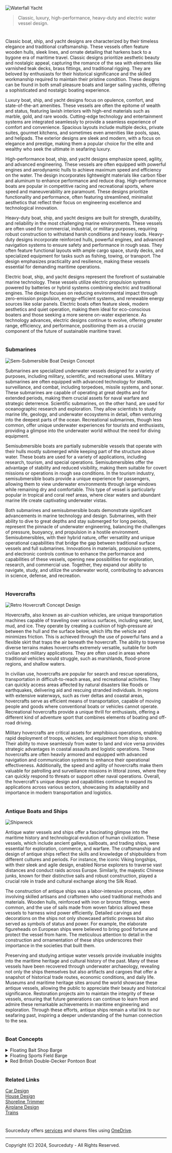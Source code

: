 ![Waterfall Yacht](https://github.com/sourceduty/Boats/assets/123030236/802895b2-4f7c-49a3-b34f-dd04987760dd)

> Classic, luxury, high-performance, heavy-duty and electric water vessel design.

#

Classic boat, ship, and yacht designs are characterized by their timeless elegance and traditional craftsmanship. These vessels often feature wooden hulls, sleek lines, and ornate detailing that harkens back to a bygone era of maritime travel. Classic designs prioritize aesthetic beauty and nostalgic appeal, capturing the romance of the sea with elements like varnished teak decks, brass fittings, and traditional rigging. They are beloved by enthusiasts for their historical significance and the skilled workmanship required to maintain their pristine condition. These designs can be found in both small pleasure boats and larger sailing yachts, offering a sophisticated and nostalgic boating experience.

Luxury boat, ship, and yacht designs focus on opulence, comfort, and state-of-the-art amenities. These vessels are often the epitome of wealth and status, featuring lavish interiors with high-end materials such as marble, gold, and rare woods. Cutting-edge technology and entertainment systems are integrated seamlessly to provide a seamless experience of comfort and convenience. Spacious layouts include multiple decks, private suites, gourmet kitchens, and sometimes even amenities like pools, spas, and helipads. The exterior designs are sleek and modern, with a focus on elegance and prestige, making them a popular choice for the elite and wealthy who seek the ultimate in seafaring luxury.

High-performance boat, ship, and yacht designs emphasize speed, agility, and advanced engineering. These vessels are often equipped with powerful engines and aerodynamic hulls to achieve maximum speed and efficiency on the water. The design incorporates lightweight materials like carbon fiber and aluminum to enhance performance and reduce drag. High-performance boats are popular in competitive racing and recreational sports, where speed and maneuverability are paramount. These designs prioritize functionality and performance, often featuring streamlined, minimalist aesthetics that reflect their focus on engineering excellence and technological innovation.

Heavy-duty boat, ship, and yacht designs are built for strength, durability, and reliability in the most challenging marine environments. These vessels are often used for commercial, industrial, or military purposes, requiring robust construction to withstand harsh conditions and heavy loads. Heavy-duty designs incorporate reinforced hulls, powerful engines, and advanced navigation systems to ensure safety and performance in rough seas. They often feature functional layouts with ample cargo space, sturdy decks, and specialized equipment for tasks such as fishing, towing, or transport. The design emphasizes practicality and resilience, making these vessels essential for demanding maritime operations.

Electric boat, ship, and yacht designs represent the forefront of sustainable marine technology. These vessels utilize electric propulsion systems powered by batteries or hybrid systems combining electric and traditional engines. The design focuses on reducing environmental impact through zero-emission propulsion, energy-efficient systems, and renewable energy sources like solar panels. Electric boats often feature sleek, modern aesthetics and quiet operation, making them ideal for eco-conscious boaters and those seeking a more serene on-water experience. As technology advances, electric designs continue to evolve, offering greater range, efficiency, and performance, positioning them as a crucial component of the future of sustainable maritime travel.

#
### Submarines

![Sem-Submersible Boat Design Concept](https://github.com/sourceduty/Boats/assets/123030236/dcc22843-bb5e-4bed-91ec-cea5b98794a5)

Submarines are specialized underwater vessels designed for a variety of purposes, including military, scientific, and recreational uses. Military submarines are often equipped with advanced technology for stealth, surveillance, and combat, including torpedoes, missile systems, and sonar. These submarines are capable of operating at great depths and for extended periods, making them crucial assets for naval warfare and strategic deterrence. Scientific submarines, on the other hand, are used for oceanographic research and exploration. They allow scientists to study marine life, geology, and underwater ecosystems in detail, often venturing into the deepest parts of the ocean. Recreational submarines, though less common, offer unique underwater experiences for tourists and enthusiasts, providing a glimpse into the underwater world without the need for diving equipment.

Semisubmersible boats are partially submersible vessels that operate with their hulls mostly submerged while keeping part of the structure above water. These boats are used for a variety of applications, including research, tourism, and special operations. Semisubmersibles offer the advantage of stability and reduced visibility, making them suitable for covert missions or operations in rough sea conditions. In the tourism industry, semisubmersible boats provide a unique experience for passengers, allowing them to view underwater environments through large windows while remaining dry and comfortable. This type of vessel is particularly popular in tropical and coral reef areas, where clear waters and abundant marine life create captivating underwater vistas.

Both submarines and semisubmersible boats demonstrate significant advancements in marine technology and design. Submarines, with their ability to dive to great depths and stay submerged for long periods, represent the pinnacle of underwater engineering, balancing the challenges of pressure, buoyancy, and propulsion in a hostile environment. Semisubmersibles, with their hybrid nature, offer versatility and unique operational capabilities that bridge the gap between traditional surface vessels and full submarines. Innovations in materials, propulsion systems, and electronic controls continue to enhance the performance and capabilities of these vessels, opening new possibilities for exploration, research, and commercial use. Together, they expand our ability to navigate, study, and utilize the underwater world, contributing to advances in science, defense, and recreation.

#
### Hovercrafts

![Retro Hovercraft Concept Design](https://github.com/sourceduty/Boats/assets/123030236/314c8ac8-0bde-4082-8295-2075531cb09b)

Hovercrafts, also known as air-cushion vehicles, are unique transportation machines capable of traveling over various surfaces, including water, land, mud, and ice. They operate by creating a cushion of high-pressure air between the hull and the surface below, which lifts the vehicle and minimizes friction. This is achieved through the use of powerful fans and a flexible skirt that traps the air beneath the hovercraft. The ability to traverse diverse terrains makes hovercrafts extremely versatile, suitable for both civilian and military applications. They are often used in areas where traditional vehicles would struggle, such as marshlands, flood-prone regions, and shallow waters.

In civilian use, hovercrafts are popular for search and rescue operations, transportation in difficult-to-reach areas, and recreational activities. They can quickly access areas affected by natural disasters like floods or earthquakes, delivering aid and rescuing stranded individuals. In regions with extensive waterways, such as river deltas and coastal areas, hovercrafts serve as efficient means of transportation, capable of moving people and goods where conventional boats or vehicles cannot operate. Recreational hovercrafts provide a unique thrill for enthusiasts, offering a different kind of adventure sport that combines elements of boating and off-road driving.

Military hovercrafts are critical assets for amphibious operations, enabling rapid deployment of troops, vehicles, and equipment from ship to shore. Their ability to move seamlessly from water to land and vice versa provides strategic advantages in coastal assaults and logistic operations. These hovercrafts are often heavily armored and equipped with advanced navigation and communication systems to enhance their operational effectiveness. Additionally, the speed and agility of hovercrafts make them valuable for patrolling and surveillance missions in littoral zones, where they can quickly respond to threats or support other naval operations. Overall, the hovercraft's unique design and capabilities continue to expand its applications across various sectors, showcasing its adaptability and importance in modern transportation and logistics.

#
### Antique Boats and Ships

![Shipwreck](https://github.com/sourceduty/Boats/assets/123030236/fd0eede4-35d0-46f7-addb-c1ab9fe65881)

Antique water vessels and ships offer a fascinating glimpse into the maritime history and technological evolution of human civilization. These vessels, which include ancient galleys, sailboats, and trading ships, were essential for exploration, commerce, and warfare. The craftsmanship and design of antique ships reflect the skills and knowledge of shipbuilders from different cultures and periods. For instance, the iconic Viking longships, with their sleek and agile design, enabled Norse explorers to traverse vast distances and conduct raids across Europe. Similarly, the majestic Chinese junks, known for their distinctive sails and robust construction, played a crucial role in trade and cultural exchange along the Silk Road.

The construction of antique ships was a labor-intensive process, often involving skilled artisans and craftsmen who used traditional methods and materials. Wooden hulls, reinforced with iron or bronze fittings, were common, and the use of sails made from woven fabrics allowed these vessels to harness wind power efficiently. Detailed carvings and decorations on the ships not only showcased artistic prowess but also served as symbols of status and power. For example, the elaborate figureheads on European ships were believed to bring good fortune and protect the vessel from harm. The meticulous attention to detail in the construction and ornamentation of these ships underscores their importance in the societies that built them.

Preserving and studying antique water vessels provide invaluable insights into the maritime heritage and cultural history of the past. Many of these vessels have been recovered through underwater archaeology, revealing not only the ships themselves but also artifacts and cargoes that offer a snapshot of historical trade routes, economic conditions, and daily life. Museums and maritime heritage sites around the world showcase these antique vessels, allowing the public to appreciate their beauty and historical significance. Restoration projects aim to maintain the integrity of these vessels, ensuring that future generations can continue to learn from and admire these remarkable achievements in maritime engineering and exploration. Through these efforts, antique ships remain a vital link to our seafaring past, inspiring a deeper understanding of the human connection to the sea.

#
### Boat Concepts

<details><summary>Floating Bait Shop Barge</summary>
<br>

![Floating Bait Shop Barge](https://github.com/sourceduty/Boats/assets/123030236/80a5fb39-3413-49f4-9c6d-0fb0d4462c5c)

The floating bait shop barge concept is an innovative and charming design that perfectly blends functionality with the serene beauty of nature. Nestled on a calm lake surrounded by lush, rolling hills and dense forests, this quaint bait shop is both a practical solution for anglers and a picturesque addition to the landscape. The structure itself is a small, rustic wooden cabin perched on a sturdy barge, complete with fishing gear, nets, and other essential supplies for a day out on the water. Its cozy and inviting appearance makes it an ideal stop for fishermen looking to stock up on bait and tackle before heading out to their favorite fishing spots.

One of the most striking features of this floating bait shop is its seamless integration with the natural environment. The barge is designed to float gently on the water, anchored in place to prevent drifting. This allows it to offer easy access to fishermen arriving by boat, ensuring they can quickly and conveniently pick up the supplies they need. The surrounding scenery, with its verdant hills and serene waters, provides a tranquil backdrop that enhances the overall experience, making it more than just a simple transaction but a delightful part of the fishing adventure.

Inside the bait shop, the design maintains a rustic charm while being well-organized and stocked with a wide variety of fishing essentials. Shelves are lined with different types of bait, fishing lines, hooks, and other gear, catering to both amateur and experienced anglers. The shop's interior is cozy, with wooden walls adorned with fishing memorabilia and local maps, offering a touch of local culture and history. The presence of a small seating area outside the shop allows visitors to relax and enjoy the peaceful surroundings, perhaps sharing fishing stories or seeking advice from the knowledgeable shopkeeper.

The floating bait shop barge is not just a place to purchase fishing supplies; it serves as a community hub for local fishermen and visitors alike. Its strategic location and thoughtful design make it a focal point on the lake, fostering a sense of camaraderie among those who share a passion for fishing. Whether it’s the early morning mist rising from the water or the golden hues of sunset reflecting off the lake, the bait shop stands as a testament to the harmonious coexistence of human ingenuity and the natural world, providing both practical value and an unforgettable experience for all who visit.

<br>    
</details>
<details><summary>Floating Sports Field Barge</summary>
<br>

![Floating Sports Field](https://github.com/sourceduty/Boats/assets/123030236/cb9543e6-6153-499d-9726-ff139b364fa0)

The Floating Sports Field barge depicted in the image is a remarkable example of innovation and design, merging the love for sports with a unique aquatic experience. This floating field is situated in a picturesque bay surrounded by serene waters and lush, green islands, providing a stunning backdrop for the activities taking place on the barge. The setting sun casts long shadows across the field, highlighting the players and spectators in a dramatic, warm light that enhances the beauty of the scene.

This floating field is designed to accommodate a variety of sports, but it appears to be set up for a soccer match in the image. The artificial turf and clear field markings indicate a professional-grade setup, ensuring that the quality of play is not compromised by its unconventional location. The players, dressed in vibrant jerseys, add to the dynamic energy of the game, while the crowd around the perimeter of the barge enthusiastically watches the match, creating an electric atmosphere that rivals any land-based stadium.

The concept of a floating sports field offers several unique advantages. Firstly, it maximizes the use of available water bodies, transforming them into functional spaces for recreational and professional sports. This approach is particularly beneficial in densely populated areas or regions with limited land space. Additionally, the floating field can be relocated as needed, offering flexibility for hosting events in various locations, which can boost tourism and local economies by attracting spectators and participants from different regions.

The logistical challenges of maintaining and operating such a floating sports field are significant but manageable with the right infrastructure and planning. Ensuring the stability and safety of the barge is paramount, particularly in varying weather conditions. Moreover, providing amenities such as seating, restrooms, and concessions requires careful design and integration. However, the benefits of such a unique venue can outweigh these challenges, offering an unforgettable experience for both players and spectators.

In conclusion, the Floating Sports Field barge represents a fascinating intersection of sports, design, and environmental integration. It showcases human ingenuity in creating functional and aesthetically pleasing structures that harmonize with natural surroundings. As such innovative concepts continue to evolve, they promise to redefine the way we think about and engage with sports, making them more accessible and exciting for everyone involved.

<br>    
</details>
<details><summary>Red British Double-Decker Pontoon Boat</summary>
<br>

![Red British Double-Decker Pontoon Boat Ferry](https://github.com/sourceduty/Boats/assets/123030236/5123fee4-8772-44ab-9220-acfbde7b5364)

The concept British double-decker pontoon ferry boat, inspired by the iconic red double-decker buses of London, brings a unique blend of traditional design and modern functionality to river transport. This innovative vessel captures the essence of British culture, transforming it into a floating marvel that navigates the waterways with ease. The bright red exterior, adorned with Union Jack flags and traditional bus signage, immediately evokes a sense of nostalgia and pride. The boat’s upper deck is open-air, providing passengers with a panoramic view of the cityscape, much like its road-bound counterpart, but with the added charm of gliding along the river.

Inside, the pontoon ferry boat maintains the classic double-decker bus layout with rows of comfortable seating, ensuring passengers experience the quintessential bus journey, albeit on water. The interior is furnished with vintage-style seats, complete with the iconic patterned fabric seen in London’s buses. Large windows on both decks allow for uninterrupted sightseeing, making it a perfect choice for tourists eager to soak in the city's landmarks from a different perspective. The lower deck is enclosed, offering a cozy retreat during inclement weather, and equipped with amenities such as a small café serving British tea and snacks, adding to the overall charm and convenience of the journey.

From a technical standpoint, the double-decker pontoon ferry boat is engineered for stability and safety. The twin pontoon hulls provide a balanced and smooth ride, reducing the likelihood of seasickness even on choppy waters. The boat is powered by a state-of-the-art hybrid engine, combining electric power with traditional fuel to ensure eco-friendly and efficient operation. This modern propulsion system not only minimizes the vessel's carbon footprint but also allows for quieter cruises, enhancing the serene experience of river travel. Safety features are paramount, with life vests readily available, reinforced guardrails, and emergency evacuation procedures in place to ensure passenger security at all times.

The introduction of this double-decker pontoon ferry boat could revolutionize urban river transport, blending nostalgia with contemporary needs. It offers a sustainable and stylish alternative to traditional ferry services, making daily commutes, leisure cruises, and sightseeing tours an unforgettable experience. By marrying the beloved double-decker bus design with the functionality of a pontoon ferry, this concept vessel not only preserves a piece of British heritage but also paves the way for innovative public transportation solutions. Whether it’s crossing the Thames or navigating other major rivers, this unique ferry boat is set to become a celebrated icon on the water, much like its famous road-going predecessor.

![British Laughs](https://github.com/sourceduty/Boats/assets/123030236/c9d4c90f-776b-45f5-a2c8-c8b6e7e7a8cd)

<br>    
</details>

#
### Related Links

[Car Design](https://github.com/sourceduty/Car_Design)
<br>
[House Design](https://github.com/sourceduty/House_Design)
<br>
[Shoreline Trimmer](https://github.com/sourceduty/Shoreline_Trimmer)
<br>
[Airplane Design](https://github.com/sourceduty/Airplane_Design)
<br>
[Trains](https://github.com/sourceduty/Trains)

#

Sourceduty offers [services](https://github.com/sourceduty/Sourceduty_Services) and shares files using <a href="https://1drv.ms/u/s!AumZxqj6wFkfhxSi1JbL7tJmhDCR?e=Rp0Jnr">OneDrive</a>.

***
Copyright (C) 2024, Sourceduty - All Rights Reserved.
